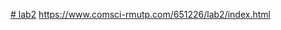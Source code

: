 [# lab2](https://www.comsci-rmutp.com/651226/lab2/index.html)
https://www.comsci-rmutp.com/651226/lab2/index.html
